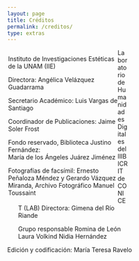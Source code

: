 ```yaml
---
layout: page
title: Créditos
permalink: /creditos/
type: extras
---
```


<div class="row">
   <div class="col-left" style="padding-left: 2px;
   float: left;
   width: 50%;">

Instituto de Investigaciones Estéticas de la UNAM (IIE)</br>

Directora: Angélica Velázquez Guadarrama

Secretario Académico: Luis Vargas de Santiago

Coordinador de Publicaciones: Jaime Soler Frost



Fondo reservado, Biblioteca Justino Fernández:</br>
María de los Ángeles Juárez Jiménez

Fotografías de facsímil: Ernesto Peñaloza Méndez y Gerardo Vázquez Miranda, Archivo Fotográfico Manuel Toussaint

</div>

 <div class="col-right" style="padding-left: 25px; width: 50%;">

 Laboratorio de Humanidades Digitales del IIIBICRIT de CONICET (LAB)
Directora: Gimena del Río Riande

Grupo responsable
Romina de León
Laura Volkind
Nidia Hernández

</div>

Edición y codificación: María Teresa Ravelo